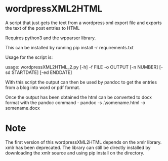 # wordpressXML2HTML
A script that just gets the text from a wordpress xml export file and exports the text of the post entries to HTML

Requires python3 and the wpparser library. 

This can be installed by running pip install -r requirements.txt 

Usage for the script is:

usage: wordpressXML2HTML_2.py [-h] -f FILE -o OUTPUT [-n NUMBER] [-sd STARTDATE]
                            [-ed ENDDATE]

With this script the output can then be used by pandoc to get the entries from a blog into word or pdf format. 

Once the output has been obtained the html can be converted to docx format with the pandoc command - pandoc -s .\somename.html -o somename.docx

 Note
======
 The first version of this wordpressXML2HTML depends on the xmlr library. xmlr has been deprecated. The library can still be directly installed by downloading the xmlr source and using pip install on the directory. 


